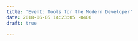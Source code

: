 ```yaml
---
title: 'Event: Tools for the Modern Developer'
date: 2018-06-05 14:23:05 -0400
draft: true

---
```


